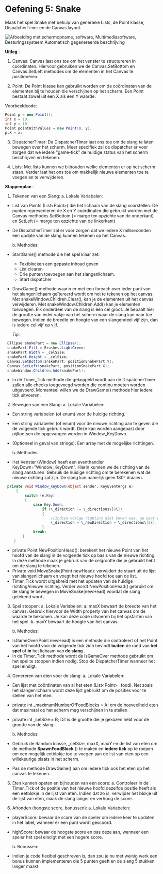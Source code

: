 # Oefening 5: Snake

Maak het spel Snake met behulp van generieke Lists, de Point klasse, DispatcherTimer en de Canvas layout.

![Afbeelding met schermopname, software, Multimediasoftware,
Besturingssysteem Automatisch gegenereerde
beschrijving](./media/image1.png)

**Uitleg** :

1.  Canvas:
Canvas laat ons toe om het venster te structureren in coördinaten.
Hiervoor gebruiken we de Canvas.SetBottom en Canvas.SetLeft methodes om de elementen in het Canvas te positioneren.

2.  Point:
De Point klasse kan gebruikt worden om de coördinaten van de elementen bij te houden die verschijnen op het scherm. Een Point bestaat zowel uit een X als een Y waarde.

Voorbeeldcode:

```cs
Point p = new Point();
int x = 10;
int y = 10;
Point pointWithValues = new Point(x, y);
p.X = x;
```

3.  DispatcherTimer:
De DispatcherTimer laat ons toe om de slang te laten bewegen over het scherm. Meer specifiek zal de dispatcher er voor zorgen dat we iedere "game-tick" de huidige status van het scherm beschrijven en tekenen.

4.  Lists:
Met lists kunnen we bijhouden welke elementen er op het scherm staan. Verder laat het ons toe om makkelijk nieuwe elementen toe te voegen en te verwijderen.

**Stappenplan** :

1.  Tekenen van een Slang:
    a.  Lokale Variabelen:
-   List van Points (List\<Point\>) die het lichaam van de slang voorstellen. De punten representeren de X en Y coördinaten die gebruikt worden met de Canvas methodes SetBottom (= marge ten opzichte van de onderkant) en SetLeft (= marge ten opzichte van de linkerkant)
-   De DispatcherTimer zal er voor zorgen dat we iedere X milliseconden een update van de slang kunnen tekenen op het Canvas.

    b.  Methodes:
-   StartGame() methode die het spel klaar zet:
    -   Textblocken een gepaste inhoud geven
    -   List clearen
    -   Drie punten toevoegen aan het slangenlichaam.
    -   Start dispatcher
-   DrawGame() methode waarin er met een foreach over ieder punt van het slangenlichaam geïtereerd wordt om het te tekenen op het canvas.
    Met snakeWindow.Children.Clear(); kan je de elementen uit het canvas verwijderen.
    Met snakeWindow.Children.Add() kan je elementen toevoegen.
    Elk onderdeel van de slang is één cel groot. Je bepaalt hier de  grootte van ieder vakje van het scherm waar de slang kan naar toe  bewegen. Indien de breedte en hoogte van een slangendeel vijf zijn, dan is iedere cel vijf op vijf.
    
    *Tip:*
```cs
 Ellipse snakePart = new Ellipse();
 snakePart.Fill = Brushes.LightGreen;
 snakePart.Width = _celSize;
 snakePart.Height = _celSize;
 Canvas.SetBottom(snakePart, positionSnakePart.Y);
 Canvas.SetLeft(snakePart, positionSnakePart.X);
 snakeWindow.Children.Add(snakePart);
```

-   In de Timer_Tick methode die gekoppeld wordt aan de DispatcherTimer zullen alle checks toegevoegd worden die continu moeten worden uitgevoerd. Momenteel willen we de DrawGame() methode hier iedere tick uitvoeren.

2.  Bewegen van een Slang:
    a.  Lokale Variabelen:
-   Een string variabelen (of enum) voor de huidige richting.
-   Een string variabelen (of enum) voor de nieuwe richting aan te geven die de volgende tick gebruik wordt. Deze kan worden aangepast door pijltoetsen die opgevangen worden in Window_KeyDown.
-   (Optioneel in geval van strings): Een array met de mogelijke richtingen.

    b.  Methodes:
-   Het Venster (Window) heeft een eventhandler KeyDown=\"Window_KeyDown\". Hierin kunnen we de richting van de slang aansturen. Gebruik de huidige richting om te berekenen wat de nieuwe richting zal zijn. De slang kan namelijk geen 180° draaien.

```cs
 private void Window_KeyDown(object sender, KeyEventArgs e)
     {
         switch (e.Key)
         {
             case Key.Down:
                 if (\_direction != \_directions\[0\])
                 {
                     //Indien vorige righting niet boven was, ga naar onder
                     \_direction = \_newDirection = \_directions\[2\];
                 }
             break;
        }
    }
```

-   private Point NewPositionHead(): berekent het nieuwe Point van het hoofd van de slang in de volgende tick op basis van de nieuwe richting. In deze methode maak je gebruik van de celgrootte die je gebruikt hebt om de slang te tekenen.
-   Private void MoveSnake(Point newHead): verwijdert de staart uit de lijst van slangenlichaam en voegt het nieuwe hoofd toe aan de list.
-   Timer_Tick wordt uitgebreid met het updaten van de huidige richting/nieuwe richting. Verder wordt NewPositionHead() gebruikt om de slang te bewegen in MoveSnake(newHead) voordat de slang getekend wordt.

3.  Spel stoppen:
    a.  Lokale Variabelen:
a.  maxX bewaart de breedte van het canvas. Gebruik hiervoor de Width property van het canvas om de waarde te bekomen. Je kan deze code uitvoeren bij het opstarten van het spel.
b.  maxY bewaart de hoogte van het canvas.

    b.  Methodes:
-   IsGameOver(Point newHead) is een methode die controleert of het Point van het hoofd voor de volgende tick zich bevindt **buiten** de rand van **het spel** of **in** het lichaam van **de slang** .
-   In de Timer_Tick methode wordt de IsGameOver methode gebruikt om het spel te stoppen indien nodig. Stop de DispatcherTimer wanneer het spel eindigt.

4.  Genereren van eten voor de slang:
    a.  Lokale Variabelen:
-   Een lijst met coördinaten van al het eten (List\<Point\> \_food). Net zoals het slangenlichaam wordt deze lijst gebruikt om de posities voor te stellen van het eten.
-   private int \_maximumNumberOfFoodBlocks = A; om de hoeveelheid eten dat maximaal op het scherm mag verschijnen in te stellen.
-   private int \_celSize = B; Dit is de grootte die je gekozen hebt voor de grootte van de slang

    b.  Methodes:
-   Gebruik de Random klasse, \_celSize, maxX, maxY en de list van eten om de methode **SpawnFoodBlock** () te maken en **iedere tick** op te roepen om een mogelijk eetblokje toe te voegen aan de list van eten op een willekeurige plaats in het scherm.
-   Pas de methode DrawGame() aan om iedere tick ook het eten op het canvas te tekenen.

5.  Eten kunnen opeten en bijhouden van een score:
    a.  Controleer in de Timer_Tick of de positie van het nieuwe hoofd dezelfde positie heeft als een eetblokje in de lijst van eten. Indien dat zo is, verwijder het blokje uit de lijst van eten, maak de slang langer en verhoog de score.

6.  Afronden (hoogste score, bonussen):
    a.  Lokale Variabelen:
-   playerScore: bewaar de score van de speler om iedere keer te updaten in het label, wanneer er een punt wordt gescoord.
-   highScore: bewaar de hoogste score en pas deze aan, wanneer een speler het spel eindigt met een hogere score.

    b.  Bonussen:
-   Indien je code flexibel geschreven is, dan zou je nu met weinig werk een bonus kunnen implementeren die 5 punten geeft en de slang 5 stukken langer maakt
